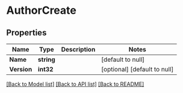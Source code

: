 # AuthorCreate

## Properties

Name | Type | Description | Notes
------------ | ------------- | ------------- | -------------
**Name** | **string** |  | [default to null]
**Version** | **int32** |  | [optional] [default to null]

[[Back to Model list]](../README.md#documentation-for-models) [[Back to API list]](../README.md#documentation-for-api-endpoints) [[Back to README]](../README.md)

